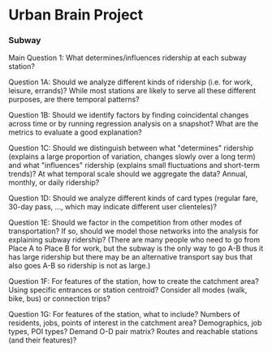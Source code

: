 # Urban Brain Project

### Subway

Main Question 1: What determines/influences ridership at each subway station?

Question 1A: Should we analyze different kinds of ridership (i.e. for work, leisure, errands)? While most stations are likely to serve all these different purposes, are there temporal patterns?

Question 1B: Should we identify factors by finding coincidental changes across time or by running regression analysis on a snapshot? What are the metrics to evaluate a good explanation?

Question 1C: Should we distinguish between what "determines" ridership (explains a large proportion of variation, changes slowly over a long term) and what "influences" ridership (explains small fluctuations and short-term trends)? At what temporal scale should we aggregate the data? Annual, monthly, or daily ridership? 

Question 1D: Should we analyze different kinds of card types (regular fare, 30-day pass, ..., which may indicate different user clienteles)?

Question 1E: Should we factor in the competition from other modes of transportation? If so, should we model those networks into the analysis for explaining subway ridership? (There are many people who need to go from Place A to Place B for work, but the subway is the only way to go A-B thus it has large ridership but there may be an alternative transport say bus that also goes A-B so ridership is not as large.)

Question 1F: For features of the station, how to create the catchment area? Using specific entrances or station centroid? Consider all modes (walk, bike, bus) or connection trips? 

Question 1G: For features of the station, what to include? Numbers of residents, jobs, points of interest in the catchment area? Demographics, job types, POI types? Demand O-D pair matrix? Routes and reachable stations (and their features)?

